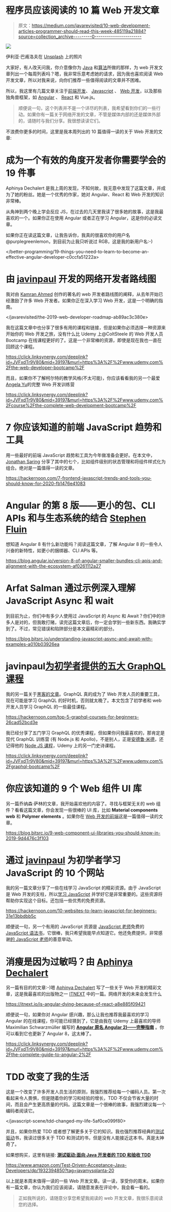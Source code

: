 # 程序员应该阅读的 10 篇 Web 开发文章

> 原文：<https://medium.com/javarevisited/10-web-development-articles-programmer-should-read-this-week-485119a21884?source=collection_archive---------0----------------------->

![](img/eca9c763c2873596cbdaff358bf011e7.png)

伊利亚·巴甫洛夫在 [Unsplash](https://unsplash.com?utm_source=medium&utm_medium=referral) 上的照片

大家好，有人改天问我，你介意像你为 [Java](/javarevisited/10-articles-java-developers-should-read-this-week-7648edd18a22) 和[算法](/javarevisited/10-data-structure-and-algorithms-articles-programmer-should-read-this-week-585404a9403b)所做的那样，为 web 开发文章列出一个每周列表吗？嗯，我非常乐意考虑她的请求，因为我也喜欢阅读 Web 开发文章，所以对我来说，向你们推荐一些值得阅读的文章并不困难。

所以，我这里有几篇文章关注于[前端开发](https://dev.to/javinpaul/the-2019-web-development-frontend-backend-roadmap-4le2)、 [Javascript](http://www.java67.com/2019/01/top-10-javascript-frameworks-and-libraries-for-web-developers.html) 、 [Web 开发](https://javarevisited.blogspot.com/2018/01/top-10-udemy-courses-for-java-and-web-developers.html)，以及那些独角兽框架，如 [Angular](https://javarevisited.blogspot.com/2018/06/5-best-courses-to-learn-angular.html) 、 [React](https://hackernoon.com/the-2018-react-js-roadmap-4d0a43814c02) 和 Vue.js。

> 顺便说一句，这个列表并不是一个详尽的列表，我希望看到你们的一些行动。如果你有一篇关于网络开发的文章，不管是媒体内部的还是媒体外部的，请随时与我们分享。我很想读读它们。

不浪费你更多的时间，这里是我本周列出的 10 篇值得一读的关于 Web 开发的文章:

# 成为一个有效的角度开发者你需要学会的 19 件事

Aphinya Dechalert 是我上周的发现，不知何故，我无意中发现了这篇文章，并成为了她的粉丝。她是一个优秀的作家，她对 Angular、React 和 Web 开发的知识非常棒。

从角神到两个晚上学会反应 JS，在过去的几天里我读了很多她的故事，这是我最喜欢的一个。如果你正在使用 Angular 或者正在学习 Angular，这是你的必读文章。

如果你正在读这篇文章，让我告诉你，我真的很喜欢你的用户名@purplegreenlemon，到目前为止我只听说过 RGB，这是我的新用户名:-)

</better-programming/19-things-you-need-to-learn-to-become-an-effective-angular-developer-c0ccfa51222a>  

# 由 [javinpaul](https://medium.com/u/bb36d8439904?source=post_page-----485119a21884--------------------------------) 开发的网络开发者路线图

我对由 [Kamran Ahmed](https://medium.com/u/d4eb92ea1991?source=post_page-----485119a21884--------------------------------) 创作的著名的 web 开发者路线图的阐释，从去年开始已经激励了许多 Web 开发者。如果你正在深入学习 Web 开发，这是一个明确的指南。

</javarevisited/the-2019-web-developer-roadmap-ab89ac3c380e>  

我在这篇文章中也分享了很多有用的课程和链接，但是如果你必须选择一种资源来开始你的 Web 开发之旅，没有什么比 Udemy 上@ColtSteele 的 Web 开发人员 Bootcamp 在线课程更好的了。这是一个非常棒的资源，即使是现在我也一直在回顾这个课程。

<https://click.linksynergy.com/deeplink?id=JVFxdTr9V80&mid=39197&murl=https%3A%2F%2Fwww.udemy.com%2Fthe-web-developer-bootcamp%2F>  

而且，如果你不了解柯尔特的教学风格(不太可能)，你应该看看我的另一个最爱[Angela Yu](https://click.linksynergy.com/deeplink?id=JVFxdTr9V80&mid=39197&murl=https%3A%2F%2Fwww.udemy.com%2Fcourse%2Fthe-complete-web-development-bootcamp%2F)的完整 Web 开发训练营

<https://click.linksynergy.com/deeplink?id=JVFxdTr9V80&mid=39197&murl=https%3A%2F%2Fwww.udemy.com%2Fcourse%2Fthe-complete-web-development-bootcamp%2F>  

# 7 你应该知道的前端 JavaScript 趋势和工具

用一些最好的前端 JavaScript 趋势和工具为今年做准备会更好。在本文中， [Jonathan Saring](https://medium.com/u/c9a6ef212193?source=post_page-----485119a21884--------------------------------) 分享了其中的七个，比如组件级别的状态管理和将组件样式化为组合。绝对是一篇值得一读的文章。

<https://hackernoon.com/7-frontend-javascript-trends-and-tools-you-should-know-for-2020-fb1476e41083>  

# Angular 的第 8 版——更小的包、CLI APIs 和与生态系统的结合 [Stephen Fluin](https://medium.com/u/a1fba6cea10f?source=post_page-----485119a21884--------------------------------)

想知道 Angular 8 有什么新功能吗？阅读这篇文章，了解 Angular 8 的一些令人兴奋的新特性，如更小的捆绑器、CLI APIs 等。

<https://blog.angular.io/version-8-of-angular-smaller-bundles-cli-apis-and-alignment-with-the-ecosystem-af0261112a27>  

# Arfat Salman 通过示例深入理解 JavaScript Async 和 wait

到目前为止，你们中有多少人使用过 JavaScript 的 Async 和 Await？你们中的许多人是对的，但我敢打赌，读完这篇文章后，你一定会学到一些新东西。我确实学到了。不过，常见错误和陷阱部分是本文最精彩的部分。

<https://blog.bitsrc.io/understanding-javascript-async-and-await-with-examples-a010b03926ea>  

# javinpaul[为初学者提供的五大 GraphQL 课程](https://medium.com/u/bb36d8439904?source=post_page-----485119a21884--------------------------------)

我的另一篇关于[黑客的文章](https://medium.com/u/4a8a924edf41?source=post_page-----485119a21884--------------------------------)。GraphQL 真的成为了 Web 开发人员的重要工具，现在可能是学习 GraphQL 的好时机，否则就太晚了。本文包含了初学者和 web 开发人员学习 GraphQL 的一些最佳课程。

<https://hackernoon.com/top-5-graphql-courses-for-beginners-26cad52bcd3e>  

我已经分享了五门学习 GraphQL 的优秀课程，但如果你问我最喜欢的，那肯定是现代 GraphQL 训练营 (有 Node.js 和 Apollo)，不是别人，正是[安德鲁·米德](https://medium.com/u/bfcac06f983f?source=post_page-----485119a21884--------------------------------)，还记得他的 [Node JS 课程](https://click.linksynergy.com/deeplink?id=JVFxdTr9V80&mid=39197&murl=https%3A%2F%2Fwww.udemy.com%2Fthe-complete-nodejs-developer-course-2%2F)，Udemy 上的另一门史诗课程。

<https://click.linksynergy.com/deeplink?id=JVFxdTr9V80&mid=39197&murl=https%3A%2F%2Fwww.udemy.com%2Fgraphql-bootcamp%2F>  

# 你应该知道的 9 个 Web 组件 UI 库

另一篇乔纳森·萨林的文章，我开始喜欢他的内容了。寻找与框架无关的 web 组件？看看这篇文章，你会发现一些很棒的 UI 库，比如 **Material components web** 和 **Polymer elements** 。如果你在 [Web 开发的前端](https://dev.to/javinpaul/the-2019-web-development-frontend-backend-roadmap-4le2)这是一篇值得一读的文章。

<https://blog.bitsrc.io/9-web-component-ui-libraries-you-should-know-in-2019-9d4476c3f103>  

# 通过 [javinpaul](https://medium.com/u/bb36d8439904?source=post_page-----485119a21884--------------------------------) 为初学者学习 JavaScript 的 10 个网站

我的另一篇文章分享了一些在线学习 JavaScript 的精彩资源。由于 JavaScript 是 Web 开发的支柱，所以[学习 JavaScript](https://javarevisited.blogspot.com/2018/06/top-10-courses-to-learn-javascript-in.html) 并学好它是非常重要的。这些资源将帮助你实现这个目标。还包括一些优秀的免费资源。

<https://hackernoon.com/10-websites-to-learn-javascript-for-beginners-31e13bbdbb5c>  

顺便说一句，另一个有用的 JavaScript 资源是 [JavaScript 老师](https://medium.com/u/6727c1eb71f8?source=post_page-----485119a21884--------------------------------)免费的 [JavaScript 语法书](http://www.javascriptgrammar.com/?v=bio)，它很棒，我只希望我能早点知道它。他还免费提供，非常感谢[的 JavaScript 老师](https://medium.com/u/6727c1eb71f8?source=post_page-----485119a21884--------------------------------)的善意举动。

# 消瘦是因为过敏吗？由 [Aphinya Dechalert](https://medium.com/u/3ac3fb3f09e0?source=post_page-----485119a21884--------------------------------)

另一篇有目的的文章:-)嗯 [Aphinya Dechalert](https://medium.com/u/3ac3fb3f09e0?source=post_page-----485119a21884--------------------------------) 写了一些关于 Web 开发的精彩文章，这是我最喜欢的出版物之一 [ITNEXT](https://medium.com/u/5db23d2304f9?source=post_page-----485119a21884--------------------------------) 中的一篇。网络开发的未来会发生什么

<https://itnext.io/is-angular-dying-because-of-react-a8e885f09421>  

顺便说一句，如果你对 Angular 感兴趣，那么让我也推荐我最喜欢的学习 Angular 的在线课程，你可能已经猜到了，它是由我在 Udemy 上最喜欢的导师 Maximilian Schwarzmüller 编写的 [**Angular 原名 Angular 2)——完整指南**](https://click.linksynergy.com/deeplink?id=JVFxdTr9V80&mid=39197&murl=https%3A%2F%2Fwww.udemy.com%2Fthe-complete-guide-to-angular-2%2F) 。你可以看到它也更新了 Angular 8，这太棒了。

<https://click.linksynergy.com/deeplink?id=JVFxdTr9V80&mid=39197&murl=https%3A%2F%2Fwww.udemy.com%2Fthe-complete-guide-to-angular-2%2F>  

# TDD 改变了我的生活

这是一个改变了许多开发人员生活的原则，我强烈推荐给每一个编码人员。第一次看起来令人畏惧，但是随着你的学习和经验的增长，TDD 不仅会节省大量的时间，而且会产生更高质量的代码。这篇文章是一个很棒的故事，我强烈建议每一个编码者阅读它。

</javascript-scene/tdd-changed-my-life-5af0ce099f80>  

并且，如果你热爱 TDD 或者想了解更多关于它的知识。我也强烈推荐经典的[测试驱动](http://www.amazon.com/Test-Driven-Acceptance-Java-Developers/dp/1932394850?tag=javamysqlanta-20)书，我读过很多关于 TDD 和测试的书，但是没有人能接近这本书。真是太神奇了。

如果想购买，这里有链接: [**测试驱动:面向 Java 开发者的 TDD 和验收 TDD**](http://www.amazon.com/Test-Driven-Acceptance-Java-Developers/dp/1932394850?tag=javamysqlanta-20)

<https://www.amazon.com/Test-Driven-Acceptance-Java-Developers/dp/1932394850?tag=javamysqlanta-20>  

以上就是本周末值得一读的一些 Web 开发文章。读一读，享受你的周末。如果你有一篇文章，你认为我们应该阅读，请随意发表在评论中，我会看一看的。

> 正如我所说的，请随意分享您希望我阅读的 web 开发文章，我很乐意阅读您的选择。